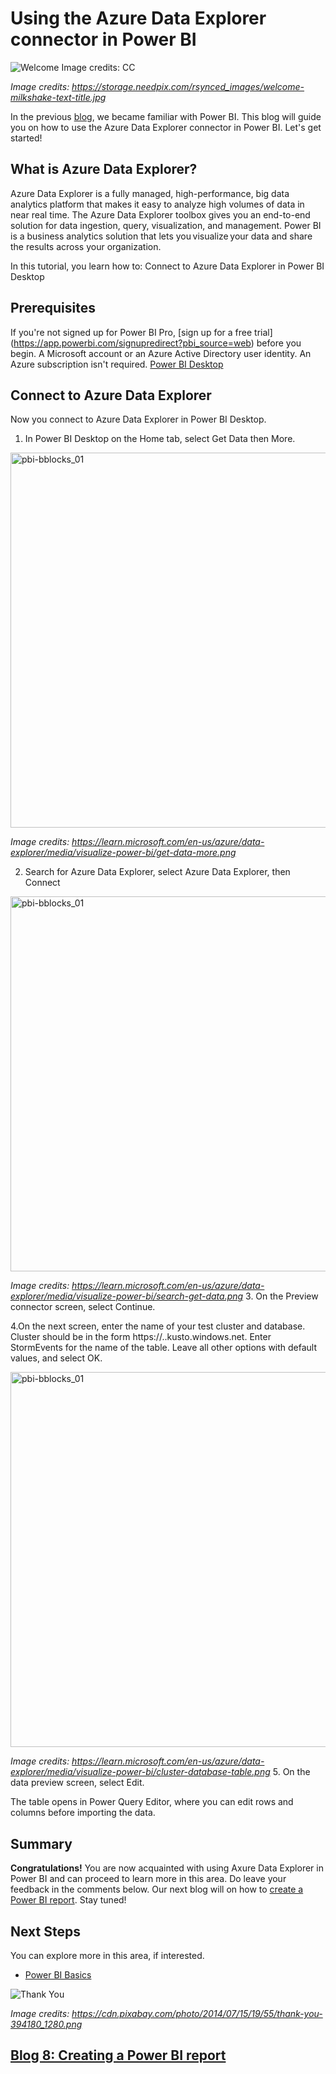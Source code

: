 # Using the Azure Data Explorer connector in Power BI 

![Welcome Image credits: CC](https://user-images.githubusercontent.com/58803999/204959575-c0012acb-ff67-4d67-b43f-c1be859f0f77.jpg)

*Image credits: https://storage.needpix.com/rsynced_images/welcome-milkshake-text-title.jpg*

In the previous [blog](https://github.com/prabhugayatri/MLSA-SIL-Blog-2022/blob/main/Blog6.md), we became familiar with Power BI. This blog will guide you on how to use the Azure Data Explorer connector in Power BI. Let's get started!

## What is Azure Data Explorer?
Azure Data Explorer is a fully managed, high-performance, big data analytics platform that makes it easy to analyze high volumes of data in near real time. The Azure Data Explorer toolbox gives you an end-to-end solution for data ingestion, query, visualization, and management.
Power BI is a business analytics solution that lets you visualize your data and share the results across your organization.

In this tutorial, you learn how to:
Connect to Azure Data Explorer in Power BI Desktop

## Prerequisites
If you're not signed up for Power BI Pro, [sign up for a free trial] (https://app.powerbi.com/signupredirect?pbi_source=web) before you begin.
A Microsoft account or an Azure Active Directory user identity. An Azure subscription isn't required.
[Power BI Desktop ](https://powerbi.microsoft.com/get-started/)

## Connect to Azure Data Explorer

Now you connect to Azure Data Explorer in Power BI Desktop.
1. In Power BI Desktop on the Home tab, select Get Data then More.

<img width="600" alt="pbi-bblocks_01" src="https://learn.microsoft.com/en-us/azure/data-explorer/media/visualize-power-bi/get-data-more.png">

*Image credits: https://learn.microsoft.com/en-us/azure/data-explorer/media/visualize-power-bi/get-data-more.png*

2. Search for Azure Data Explorer, select Azure Data Explorer, then Connect


<img width="600" alt="pbi-bblocks_01" src="https://learn.microsoft.com/en-us/azure/data-explorer/media/visualize-power-bi/search-get-data.png">

*Image credits: https://learn.microsoft.com/en-us/azure/data-explorer/media/visualize-power-bi/search-get-data.png*
3. On the Preview connector screen, select Continue.

4.On the next screen, enter the name of your test cluster and database. Cluster should be in the form https://<ClusterName>.<Region>.kusto.windows.net. Enter StormEvents for the name of the table. Leave all other options with default values, and select OK.

<img width="600" alt="pbi-bblocks_01" src="https://learn.microsoft.com/en-us/azure/data-explorer/media/visualize-power-bi/cluster-database-table.png">
  
*Image credits: https://learn.microsoft.com/en-us/azure/data-explorer/media/visualize-power-bi/cluster-database-table.png*
5. On the data preview screen, select Edit.

The table opens in Power Query Editor, where you can edit rows and columns before importing the data.

## Summary
**Congratulations!** You are now acquainted with using Axure Data Explorer in Power BI and can proceed to learn more in this area. Do leave your feedback in the comments below. Our next blog will on how to [create a Power BI report](https://github.com/prabhugayatri/MLSA-SIL-Blog-2022/blob/main/Blog8.md). Stay tuned!

## Next Steps
You can explore more in this area, if interested.
* [Power BI Basics](https://learn.microsoft.com/en-us/power-bi/fundamentals/service-basic-concepts)

![Thank You](https://cdn.pixabay.com/photo/2014/07/15/19/55/thank-you-394180_1280.png)

*Image credits: https://cdn.pixabay.com/photo/2014/07/15/19/55/thank-you-394180_1280.png*

## [Blog 8: Creating a Power BI report](https://github.com/prabhugayatri/MLSA-SIL-Blog-2022/blob/main/Blog8.md)
